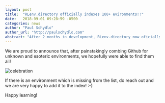 ```yaml
---
layout: post
title:  "RLenv.directory officially indexes 100+ evironments!!"
date:   2018-09-01 09:28:59 -0500
categories: news
author: "Paul Schydlo"
author_url: "http://paulschydlo.com"
abstract: "After 2 months in development, RLenv.directory now oficially indexes 100+ environments!"
---
```


We are proud to announce that, after painstakingly combing Github for unknown and esoteric environments, we hopefully were able to find them all! 

![celebration](https://media.giphy.com/media/l2JHPB58MjfV8W3K0/giphy.gif)

If there is an environment which is missing from the list, do reach out and we are very happy to add it to the index! :-)

Happy learning!

